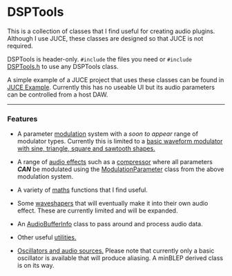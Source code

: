 # DSPTools
This is a collection of classes that I find useful for creating audio plugins. Although I use JUCE, these classes are designed so that JUCE is not required.

DSPTools is header-only. `#include` the files you need or `#include` [DSPTools.h](./include/DSPTools.h) to use any DSPTools class.

A simple example of a JUCE project that uses these classes can be found in [JUCE Example](./examples/JUCEExample). Currently this has no useable UI but its audio parameters can be controlled from a host DAW.

-----------------------------------------------------------------------
### Features

- A parameter [modulation](./include/Modulation) system with a *soon to appear* range of modulator types. Currently this is limited to a [basic waveform modulator with sine, triangle, square and sawtooth shapes.](./include/Modulation/WaveModulator.h)

- A range of [audio effects](./include/Processors) such as a [compressor](./include/Processors/Compressor.h) where all parameters ***CAN*** be modulated using the [ModulationParameter](./include/Modulation/ModulationParameter.h) class from the above modulation system.

- A variety of [maths](./include/Utilities/Maths.h) functions that I find useful.

- Some [waveshapers](./include/Utilities/Waveshapers.h) that will eventually make it into their own audio effect. These are currently limited and will be expanded.

- An [AudioBufferInfo](./include/Utilities/AudioBufferInfo.h) class to pass around and process audio data.

- Other useful [utilities.](./include/Utilities)

- [Oscillators and audio sources.](./include/AudioSources) Please note that currently only a basic oscillator is available that will produce aliasing. A minBLEP derived class is on its way.